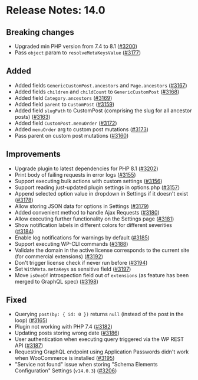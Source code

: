 # Release Notes: 14.0

## Breaking changes

- Upgraded min PHP version from 7.4 to 8.1 ([#3200](https://github.com/GatoGraphQL/GatoGraphQL/pull/3200))
- Pass `object` param to `resolveMetaKeysValue` ([#3177](https://github.com/GatoGraphQL/GatoGraphQL/pull/3177))

## Added

- Added fields `GenericCustomPost.ancestors` and `Page.ancestors` ([#3167](https://github.com/GatoGraphQL/GatoGraphQL/pull/3167))
- Added fields `children` and `childCount` to `GenericCustomPost` ([#3168](https://github.com/GatoGraphQL/GatoGraphQL/pull/3168))
- Added field `Category.ancestors` ([#3169](https://github.com/GatoGraphQL/GatoGraphQL/pull/3169))
- Added field `parent` to `CustomPost` ([#3159](https://github.com/GatoGraphQL/GatoGraphQL/pull/3159))
- Added field `slugPath` to CustomPost (comprising the slug for all ancestor posts) ([#3163](https://github.com/GatoGraphQL/GatoGraphQL/pull/3163))
- Added field `CustomPost.menuOrder` ([#3172](https://github.com/GatoGraphQL/GatoGraphQL/pull/3172))
- Added `menuOrder` arg to custom post mutations ([#3173](https://github.com/GatoGraphQL/GatoGraphQL/pull/3173))
- Pass parent on custom post mutations ([#3160](https://github.com/GatoGraphQL/GatoGraphQL/pull/3160))

## Improvements

- Upgrade plugin to latest dependencies for PHP 8.1 ([#3202](https://github.com/GatoGraphQL/GatoGraphQL/pull/3202))
- Print body of failing requests in error logs ([#3155](https://github.com/GatoGraphQL/GatoGraphQL/pull/3155))
- Support executing bulk actions with custom settings ([#3156](https://github.com/GatoGraphQL/GatoGraphQL/pull/3156))
- Support reading just-updated plugin settings in options.php ([#3157](https://github.com/GatoGraphQL/GatoGraphQL/pull/3157))
- Append selected option value in dropdown in Settings if it doesn't exist ([#3178](https://github.com/GatoGraphQL/GatoGraphQL/pull/3178))
- Allow storing JSON data for options in Settings ([#3179](https://github.com/GatoGraphQL/GatoGraphQL/pull/3179))
- Added convenient method to handle Ajax Requests ([#3180](https://github.com/GatoGraphQL/GatoGraphQL/pull/3180))
- Allow executing further functionality on the Settings page ([#3181](https://github.com/GatoGraphQL/GatoGraphQL/pull/3181))
- Show notification labels in different colors for different severities ([#3184](https://github.com/GatoGraphQL/GatoGraphQL/pull/3184))
- Enable log notifications for warnings by default ([#3185](https://github.com/GatoGraphQL/GatoGraphQL/pull/3185))
- Support executing WP-CLI commands ([#3188](https://github.com/GatoGraphQL/GatoGraphQL/pull/3188))
- Validate the domain in the active license corresponds to the current site (for commercial extensions) ([#3192](https://github.com/GatoGraphQL/GatoGraphQL/pull/3192))
- Don't trigger license check if never run before ([#3194](https://github.com/GatoGraphQL/GatoGraphQL/pull/3194))
- Set `WithMeta.metaKeys` as sensitive field ([#3197](https://github.com/GatoGraphQL/GatoGraphQL/pull/3197))
- Move `isOneOf` introspection field out of `extensions` (as feature has been merged to GraphQL spec) ([#3198](https://github.com/GatoGraphQL/GatoGraphQL/pull/3198))

## Fixed

- Querying `post(by: { id: 0 })` returns `null` (instead of the post in the loop) ([#3165](https://github.com/GatoGraphQL/GatoGraphQL/pull/3165))
- Plugin not working with PHP 7.4 ([#3182](https://github.com/GatoGraphQL/GatoGraphQL/pull/3182))
- Updating posts storing wrong date ([#3186](https://github.com/GatoGraphQL/GatoGraphQL/pull/3186))
- User authentication when executing query triggered via the WP REST API ([#3187](https://github.com/GatoGraphQL/GatoGraphQL/pull/3187))
- Requesting GraphQL endpoint using Application Passwords didn't work when WooCommerce is installed ([#3195](https://github.com/GatoGraphQL/GatoGraphQL/pull/3195))
- "Service not found" issue when storing "Schema Elements Configuration" Settings (`v14.0.3`) ([#3206](https://github.com/GatoGraphQL/GatoGraphQL/pull/3206))
